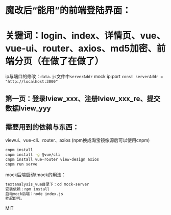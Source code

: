 # 魔改后“能用”的前端登陆界面：
# 关键词：login、index、详情页、vue、vue-ui、router、axios、md5加密、前端分页（在做了在做了）

ip与端口的修改：`data.js`文件中`serverAddr`
mock ip:port    `const serverAddr = "http://localhost:3000"`

## 第一页：登录Iview_xxx、注册Iview_xxx_re、提交数据Iview_yyy

## 需要用到的依赖与东西：
viewui、vue-cli、router、axios
(npm换成淘宝镜像源后可以使用cnpm)
```bash
cnpm install
cnpm install -g @vue/cli
cnpm install vue-router view-design axios
cnpm run serve
```

mock后端启动\mock的用法：
```bash
textanalysis_vue目录下：cd mock-server
安装依赖：npm install
启动mock后端：node index.js
挂起即可。
```

MIT